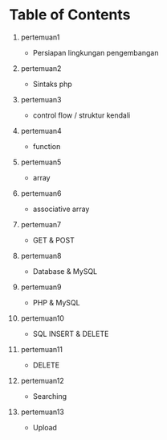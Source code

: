 # Table of Contents

1. pertemuan1

   - Persiapan lingkungan pengembangan

2. pertemuan2

   - Sintaks php

3. pertemuan3

   - control flow / struktur kendali

4. pertemuan4

   - function

5. pertemuan5

   - array

6. pertemuan6

   - associative array

7. pertemuan7

   - GET & POST

8. pertemuan8

   - Database & MySQL

9. pertemuan9

   - PHP & MySQL

10. pertemuan10

    - SQL INSERT & DELETE

11. pertemuan11

    - DELETE

12. pertemuan12

    - Searching

13. pertemuan13

    - Upload
